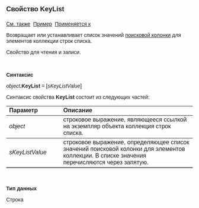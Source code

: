 <html>
<head>
<title>Коллекция строк списка\KeyList</title>
</head>

<body>

<p><strong><font size="4" face="Arial">
Свойство KeyList<br>
<br>
</font></strong><font face="Arial"><a href="../ASMBItemsCollection.html">
См. также</a>&nbsp;
<u>Пример</u>&nbsp; <a href="../ASMBItemsCollection.html">Применяется к</a></font></p>

<p><font face="Arial">Возвращает или устанавливает список значений <a href="LookUpColumn.html">
поисковой колонки</a> для элементов коллекции строк списка.&nbsp;</font></p>

<p><font face="Arial">Свойство для чтения и записи.</font></p>

<p class="label">&nbsp;</p>

<p class="label"><font face="Arial"><b>Синтаксис</b></font></p>

<p><font face="Arial"><em>object</em><strong>.KeyList </strong>= [<i>sKeyListValue</i>]</font></p>

<p><font face="Arial">Синтаксис свойства <b>KeyList</b>
состоит из следующих частей:</font></p>

<table border="1" cellPadding="5" cols="2" frame="below" rules="rows">
<TBODY>
  <tr vAlign="top">
    <td class="label" width="29%"><font face="Arial"><b>Параметр</b></font></td>
    <td class="label" width="71%"><font face="Arial"><strong>Описание</strong></font></td>
  </tr>
  <tr>
    <td width="29%"><em><font face="Arial">object</font></em></td>
    <td width="71%"><font face="Arial">строковое выражение, являющееся 
	ссылкой на экземпляр объекта коллекция строк списка.</font></td>
  </tr>
  <tr>
    <td width="29%"><i><font face="Arial">sKeyListValue</font></i></td>
    <td width="71%"><font face="Arial">строковое выражение, 
	определяющее список значений поисковой колонки для элементов коллекции. В 
	списке значения перечисляются через запятую.</font></td>
  </tr>
</TBODY>
</table>

<p class="label">&nbsp;</p>

<p class="label"><font face="Arial"><b>Тип данных</b></font></p>

<p class="label"><font face="Arial">Строка</font></p>
</body>
</html>
